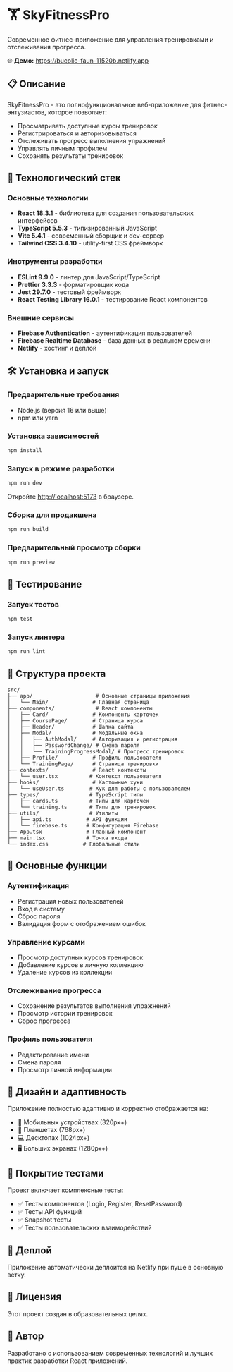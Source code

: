 # 🏋️ SkyFitnessPro

Современное фитнес-приложение для управления тренировками и отслеживания прогресса.

🌐 **Демо:** https://bucolic-faun-11520b.netlify.app

## 📋 Описание

SkyFitnessPro - это полнофункциональное веб-приложение для фитнес-энтузиастов, которое позволяет:
- Просматривать доступные курсы тренировок
- Регистрироваться и авторизовываться
- Отслеживать прогресс выполнения упражнений
- Управлять личным профилем
- Сохранять результаты тренировок

## 🚀 Технологический стек

### Основные технологии
- **React 18.3.1** - библиотека для создания пользовательских интерфейсов
- **TypeScript 5.5.3** - типизированный JavaScript
- **Vite 5.4.1** - современный сборщик и dev-сервер
- **Tailwind CSS 3.4.10** - utility-first CSS фреймворк

### Инструменты разработки
- **ESLint 9.9.0** - линтер для JavaScript/TypeScript
- **Prettier 3.3.3** - форматировщик кода
- **Jest 29.7.0** - тестовый фреймворк
- **React Testing Library 16.0.1** - тестирование React компонентов

### Внешние сервисы
- **Firebase Authentication** - аутентификация пользователей
- **Firebase Realtime Database** - база данных в реальном времени
- **Netlify** - хостинг и деплой

## 🛠️ Установка и запуск

### Предварительные требования
- Node.js (версия 16 или выше)
- npm или yarn

### Установка зависимостей
```bash
npm install
```

### Запуск в режиме разработки
```bash
npm run dev
```
Откройте [http://localhost:5173](http://localhost:5173) в браузере.

### Сборка для продакшена
```bash
npm run build
```

### Предварительный просмотр сборки
```bash
npm run preview
```

## 🧪 Тестирование

### Запуск тестов
```bash
npm test
```

### Запуск линтера
```bash
npm run lint
```

## 📁 Структура проекта

```
src/
├── app/                    # Основные страницы приложения
│   └── Main/              # Главная страница
├── components/             # React компоненты
│   ├── Card/              # Компоненты карточек
│   ├── CoursePage/        # Страница курса
│   ├── Header/            # Шапка сайта
│   ├── Modal/             # Модальные окна
│   │   ├── AuthModal/     # Авторизация и регистрация
│   │   ├── PasswordChange/ # Смена пароля
│   │   └── TrainingProgressModal/ # Прогресс тренировок
│   ├── Profile/           # Профиль пользователя
│   └── TrainingPage/      # Страница тренировки
├── contexts/              # React контексты
│   └── user.tsx          # Контекст пользователя
├── hooks/                 # Кастомные хуки
│   └── useUser.ts        # Хук для работы с пользователем
├── types/                # TypeScript типы
│   ├── cards.ts          # Типы для карточек
│   └── training.ts       # Типы для тренировок
├── utils/                # Утилиты
│   ├── api.ts           # API функции
│   └── firebase.ts      # Конфигурация Firebase
├── App.tsx              # Главный компонент
├── main.tsx             # Точка входа
└── index.css           # Глобальные стили
```

## 🔧 Основные функции

### Аутентификация
- Регистрация новых пользователей
- Вход в систему
- Сброс пароля
- Валидация форм с отображением ошибок

### Управление курсами
- Просмотр доступных курсов тренировок
- Добавление курсов в личную коллекцию
- Удаление курсов из коллекции

### Отслеживание прогресса
- Сохранение результатов выполнения упражнений
- Просмотр истории тренировок
- Сброс прогресса

### Профиль пользователя
- Редактирование имени
- Смена пароля
- Просмотр личной информации

## 🎨 Дизайн и адаптивность

Приложение полностью адаптивно и корректно отображается на:
- 📱 Мобильных устройствах (320px+)
- 📱 Планшетах (768px+)
- 💻 Десктопах (1024px+)
- 🖥️ Больших экранах (1280px+)

## 🧪 Покрытие тестами

Проект включает комплексные тесты:
- ✅ Тесты компонентов (Login, Register, ResetPassword)
- ✅ Тесты API функций
- ✅ Snapshot тесты
- ✅ Тесты пользовательских взаимодействий

## 🚀 Деплой

Приложение автоматически деплоится на Netlify при пуше в основную ветку.

## 📝 Лицензия

Этот проект создан в образовательных целях.

## 👥 Автор

Разработано с использованием современных технологий и лучших практик разработки React приложений.

